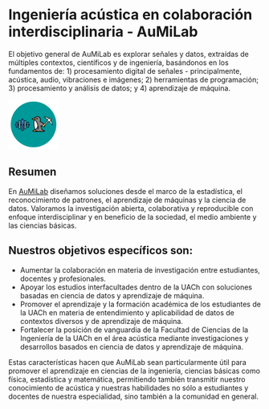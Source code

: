 # Ingeniería acústica en colaboración interdisciplinaria - AuMiLab

El objetivo general de AuMiLab es explorar señales y datos, extraídas de múltiples contextos, científicos y de ingeniería, basándonos en los fundamentos de: 1) procesamiento digital de señales - principalmente, acústica, audio, vibraciones e imágenes; 2) herramientas de programación; 3) procesamiento y análisis de datos; y 4) aprendizaje de máquina.

<img src="https://github.com/vpobleteacustica/AuMiLab/blob/main/AuMiLab_Logo.png" width="100" height="100">

## Resumen

En [AuMiLab](http://aumilab.cl)  diseñamos soluciones desde el marco de la estadística, el reconocimiento de patrones, el aprendizaje de máquinas y la ciencia de datos. 
Valoramos la investigación abierta, colaborativa y reproducible con enfoque interdisciplinar y en beneficio de la sociedad, el medio ambiente y las ciencias básicas.

## Nuestros objetivos específicos son: 

- Aumentar la colaboración en materia de investigación entre estudiantes, docentes y profesionales.
- Apoyar los estudios interfacultades dentro de la UACh con soluciones basadas en ciencia de datos y aprendizaje de máquina.
- Promover el aprendizaje y la formación académica de los estudiantes de la UACh en materia de entendimiento y aplicabilidad de datos de contextos diversos y de aprendizaje de máquina.
- Fortalecer la posición de vanguardia de la Facultad de Ciencias de la Ingeniería de la UACh en el área acústica mediante investigaciones y desarrollos basados en ciencia de datos y aprendizaje de máquina.

Estas características hacen que AuMiLab sean particularmente útil para promover el aprendizaje en ciencias de la ingeniería, ciencias básicas como física, estadística y matemática, permitiendo también transmitir nuestro conocimiento de acústica y nuestras habilidades no sólo a estudiantes y docentes de nuestra especialidad, sino también a la comunidad en general.




